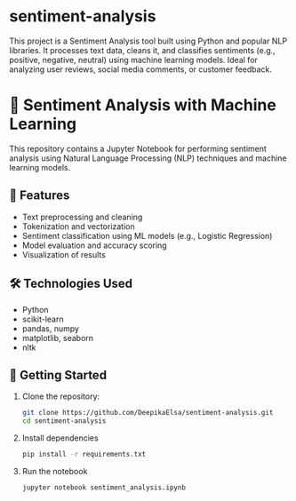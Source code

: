 # sentiment-analysis
This project is a Sentiment Analysis tool built using Python and popular NLP libraries. It processes text data, cleans it, and classifies sentiments (e.g., positive, negative, neutral) using machine learning models. Ideal for analyzing user reviews, social media comments, or customer feedback.

# 🧠 Sentiment Analysis with Machine Learning

This repository contains a Jupyter Notebook for performing sentiment analysis using Natural Language Processing (NLP) techniques and machine learning models.

## 📌 Features

- Text preprocessing and cleaning
- Tokenization and vectorization
- Sentiment classification using ML models (e.g., Logistic Regression)
- Model evaluation and accuracy scoring
- Visualization of results

## 🛠️ Technologies Used

- Python
- scikit-learn
- pandas, numpy
- matplotlib, seaborn
- nltk

## 🚀 Getting Started

1. Clone the repository:
   ```bash
   git clone https://github.com/DeepikaElsa/sentiment-analysis.git
   cd sentiment-analysis
2. Install dependencies
    ```bash
   pip install -r requirements.txt
3. Run the notebook
   ```bash
   jupyter notebook sentiment_analysis.ipynb




 

